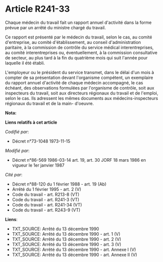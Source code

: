 # Article R241-33

Chaque médecin du travail fait un rapport annuel d'activité dans la forme prévue par un arrêté du ministre chargé du travail.

Ce rapport est présenté par le médecin du travail, selon le cas, au comité d'entreprise, au comité d'établissement, au
conseil d'administration paritaire, à la commission de contrôle du service médical interentreprises, au comité
interentreprises ou, éventuellement, à la commission consultative de secteur, au plus tard à la fin du quatrième mois qui
suit l'année pour laquelle il été établi.

L'employeur ou le président du service transmet, dans le délai d'un mois à compter de sa présentation devant l'organisme
compétent, un exemplaire du rapport annuel d'activité de chaque médecin accompagné, le cas échéant, des observations
formulées par l'organisme de contrôle, soit aux inspecteurs du travail, soit aux directeurs régionaux du travail et de
l'emploi, selon le cas. Ils adressent les mêmes documents aux médecins-inspecteurs régionaux du travail et de la main-
d'oeuvre.

**Nota:**



**Liens relatifs à cet article**

_Codifié par_:

  - Décret n°73-1048 1973-11-15

_Modifié par_:

  - Décret n°86-569 1986-03-14 art. 19, art. 30 JORF 18 mars 1986 en vigueur le 1er janvier 1987

_Cité par_:

  - Décret n°88-120 du 1 février 1988 - art. 19 (Ab)
  - Arrêté du 1 février 1995 - art. 2 (V)
  - Code du travail - art. R213-8 (VT)
  - Code du travail - art. R241-3 (VT)
  - Code du travail - art. R241-34 (VT)
  - Code du travail - art. R243-9 (VT)

**Liens**:

  - TXT_SOURCE: Arrêté du 13 décembre 1990
  - TXT_SOURCE: Arrêté du 13 décembre 1990 - art. 1 (V)
  - TXT_SOURCE: Arrêté du 13 décembre 1990 - art. 2 (V)
  - TXT_SOURCE: Arrêté du 13 décembre 1990 - art. 3 (V)
  - TXT_SOURCE: Arrêté du 13 décembre 1990 - art. Annexe I (V)
  - TXT_SOURCE: Arrêté du 13 décembre 1990 - art. Annexe II (V)
